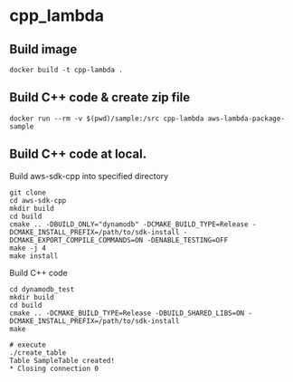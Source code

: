 # cpp_lambda

## Build image

```
docker build -t cpp-lambda .
```

## Build C++ code & create zip file

```
docker run --rm -v $(pwd)/sample:/src cpp-lambda aws-lambda-package-sample
```

## Build C++ code at local.

Build aws-sdk-cpp into specified directory
```
git clone
cd aws-sdk-cpp
mkdir build
cd build
cmake .. -DBUILD_ONLY="dynamodb" -DCMAKE_BUILD_TYPE=Release -DCMAKE_INSTALL_PREFIX=/path/to/sdk-install -DCMAKE_EXPORT_COMPILE_COMMANDS=ON -DENABLE_TESTING=OFF
make -j 4
make install
```

Build C++ code
```
cd dynamodb_test
mkdir build
cd build
cmake .. -DCMAKE_BUILD_TYPE=Release -DBUILD_SHARED_LIBS=ON -DCMAKE_INSTALL_PREFIX=/path/to/sdk-install
make

# execute
./create_table
Table SampleTable created!
* Closing connection 0
```
